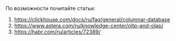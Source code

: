 По возможности почитайте статьи:
1. https://clickhouse.com/docs/ru/faq/general/columnar-database
2. https://www.astera.com/ru/knowledge-center/oltp-and-olap/
3. https://habr.com/ru/articles/72389/